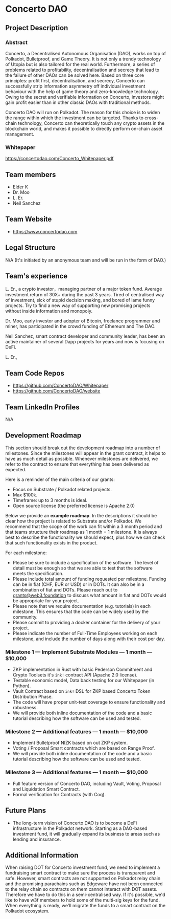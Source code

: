 # Concerto DAO

## Project Description

### Abstract

Concerto, a Decentralised Autonomous Organisation (DAO), works on top of Polkadot, Bulletproof, and Game Theory. It is not only a trendy technology of Utopia but is also tailored for the real world. Furthermore, a series of problems related to profitability, decentralisation and secrecy that lead to the failure of other DAOs can be solved here. Based on three core principles: profit first, decentralisation, and secrecy, Concerto can successfully strip information asymmetry off individual investment behaviour with the help of game theory and zero-knowledge technology. Owing to the secret and verifiable information on Concerto, investors might gain profit easier than in other classic DAOs with traditional methods.

Concerto DAO will run on Polkadot. The reason for this choice is to widen the range within which the investment can be targeted. Thanks to cross-chain technology, Concerto can theoretically touch any crypto assets in the blockchain world, and makes it possible to directly perform on-chain asset management.

### Whitepaper

https://concertodao.com/Concerto_Whitepaper.pdf

## Team members
* Elder K
* Dr. Moo
* L. Er.
* Neil Sanchez

## Team Website
* https://www.concertodao.com

## Legal Structure
N/A (It's initiated by an anonymous team and will be run in the form of DAO.)

## Team's experience
L. Er., a crypto investor，managing partner of a major token fund. Average investment return of 30X+ during the past 3 years. Tired of centralised way of investment, sick of stupid decision making, and bored of lame funny projects. Try to find a new way of supporting new promising projects without inside information and  monopoly.

Dr. Moo, early investor and adopter of Bitcoin, freelance programmer and miner, has participated in the crowd funding of Ethereum and The DAO.

Neil Sanchez, smart contract developer and community leader, has been an active maintainer of several Dapp projects for years and now is focusing on DeFi.

L. Er.,

## Team Code Repos
* https://github.com/ConcertoDAO/Whitepaper
* https://github.com/ConcertoDAO/website

## Team LinkedIn Profiles
N/A

## Development Roadmap
This section should break out the development roadmap into a number of milestones. Since the milestones will appear in the grant contract, it helps to have as much detail as possible. Whenever milestones are delivered, we refer to the contract to ensure that everything has been delivered as expected.

Here is a reminder of the main criteria of our grants:
* Focus on Substrate / Polkadot related projects.
* Max $100k.
* Timeframe: up to 3 months is ideal.
* Open source license (the preferred license is Apache 2.0)

Below we provide an **example roadmap**. In the descriptions it should be clear how the project is related to Substrate and/or Polkadot. We recommend that the scope of the work can fit within a 3 month period and that teams structure their roadmap as 1 month = 1 milestone. It is always best to describe the functionality we should expect, plus how we can check that such functionality exists in the product.

For each milestone:
* Please be sure to include a specification of the software. The level of detail must be enough so that we are able to test that the software meets the specification.
* Please include total amount of funding requested per milestone. Funding can be in fiat (CHF, EUR or USD) or in DOTs. It can also be in a combination of fiat and DOTs. Please reach out to grants@web3.foundation to discuss what amount in fiat and DOTs would be appropriate for your project.
* Please note that we require documentation (e.g. tutorials) in each milestone. This ensures that the code can be widely used by the community.
* Please commit to providing a docker container for the delivery of your project.
* Please indicate the number of Full-Time Employees working on each milestone, and include the number of days along with their cost per day.

### Milestone 1 — Implement Substrate Modules — 1 month — $10,000

* ZKP implementation in Rust with basic Pederson Commitment and Crypto Toolsets it's `ink!` contract API (Apache 2.0 license).
* Testable economic model, Data back testing for our Whitepaper (in Python).
* Vault Contract based on `ink!` DSL for ZKP based Concerto Token Distribution Phase.
* The code will have proper unit-test coverage to ensure functionality and robustness.
* We will provide both inline documentation of the code and a basic tutorial describing how the software can be used and tested.

### Milestone 2 — Additional features — 1 month — $10,000
* Implement Bulletproof NIZK based on out ZKP system.
* Voting / Proposal Smart contracts which are based on Range Proof.
* We will provide both inline documentation of the code and a basic tutorial describing how the software can be used and tested.

### Milestone 3 — Additional features — 1 month — $10,000
* Full feature version of Concerto DAO, including Vault, Voting, Proposal and Liquidation Smart Contract.
* Formal verification for Contracts (with Coq).

## Future Plans
* The long-term vision of Concerto DAO is to become a DeFi infrastructure in the Polkadot network. Starting as a DAO-based investment fund, it will gradually expand its business to areas such as lending and insurance.

## Additional Information
When raising DOT for Concerto investment fund, we need to implement a fundraising smart contract to make sure the process is transparent and safe. However, smart contracts are not supported on Polkadot relay chain and the promising parachains such as Edgeware have not been connected to the relay chain so contracts on them cannot interact with DOT assets. Therefore we have to do this in a semi-centralised way. If it's possible, we'd like to have w3f members to hold some of the multi-sig keys for the fund. When everything is ready, we'll migrate the funds to a smart contract on the Polkadot ecosystem.
